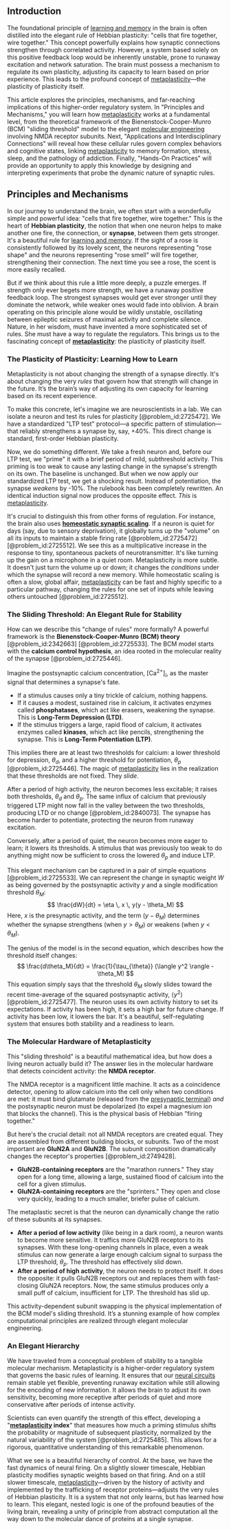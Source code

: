 ## Introduction
The foundational principle of [learning and memory](@article_id:163857) in the brain is often distilled into the elegant rule of Hebbian plasticity: "cells that fire together, wire together." This concept powerfully explains how synaptic connections strengthen through correlated activity. However, a system based solely on this positive feedback loop would be inherently unstable, prone to runaway excitation and network saturation. The brain must possess a mechanism to regulate its own plasticity, adjusting its capacity to learn based on prior experience. This leads to the profound concept of [metaplasticity](@article_id:162694)—the plasticity of plasticity itself.

This article explores the principles, mechanisms, and far-reaching implications of this higher-order regulatory system. In "Principles and Mechanisms," you will learn how [metaplasticity](@article_id:162694) works at a fundamental level, from the theoretical framework of the Bienenstock-Cooper-Munro (BCM) "sliding threshold" model to the elegant [molecular engineering](@article_id:188452) involving NMDA receptor subunits. Next, "Applications and Interdisciplinary Connections" will reveal how these cellular rules govern complex behaviors and cognitive states, linking [metaplasticity](@article_id:162694) to memory formation, stress, sleep, and the pathology of addiction. Finally, "Hands-On Practices" will provide an opportunity to apply this knowledge by designing and interpreting experiments that probe the dynamic nature of synaptic rules.

## Principles and Mechanisms

In our journey to understand the brain, we often start with a wonderfully simple and powerful idea: "cells that fire together, wire together." This is the heart of **Hebbian plasticity**, the notion that when one neuron helps to make another one fire, the connection, or **synapse**, between them gets stronger. It's a beautiful rule for [learning and memory](@article_id:163857). If the sight of a rose is consistently followed by its lovely scent, the neurons representing "rose shape" and the neurons representing "rose smell" will fire together, strengthening their connection. The next time you see a rose, the scent is more easily recalled.

But if we think about this rule a little more deeply, a puzzle emerges. If strength only ever begets more strength, we have a runaway positive feedback loop. The strongest synapses would get ever stronger until they dominate the network, while weaker ones would fade into oblivion. A brain operating on this principle alone would be wildly unstable, oscillating between epileptic seizures of maximal activity and complete silence. Nature, in her wisdom, must have invented a more sophisticated set of rules. She must have a way to regulate the regulators. This brings us to the fascinating concept of **[metaplasticity](@article_id:162694)**: the plasticity of plasticity itself.

### The Plasticity of Plasticity: Learning How to Learn

Metaplasticity is not about changing the strength of a synapse directly. It's about changing the very *rules* that govern how that strength will change in the future. It’s the brain’s way of adjusting its own capacity for learning based on its recent experience.

To make this concrete, let's imagine we are neuroscientists in a lab. We can isolate a neuron and test its rules for plasticity [@problem_id:2725472]. We have a standardized "LTP test" protocol—a specific pattern of stimulation—that reliably strengthens a synapse by, say, +40%. This direct change is standard, first-order Hebbian plasticity.

Now, we do something different. We take a fresh neuron and, before our LTP test, we "prime" it with a brief period of mild, subthreshold activity. This priming is too weak to cause any lasting change in the synapse's strength on its own. The baseline is unchanged. But when we now apply our standardized LTP test, we get a shocking result. Instead of potentiation, the synapse *weakens* by -10%. The rulebook has been completely rewritten. An identical induction signal now produces the opposite effect. *This* is [metaplasticity](@article_id:162694).

It's crucial to distinguish this from other forms of regulation. For instance, the brain also uses **[homeostatic synaptic scaling](@article_id:172292)**. If a neuron is quiet for days (say, due to sensory deprivation), it globally turns up the "volume" on all its inputs to maintain a stable firing rate [@problem_id:2725472] [@problem_id:2725512]. We see this as a multiplicative increase in the response to tiny, spontaneous packets of neurotransmitter. It's like turning up the gain on a microphone in a quiet room. Metaplasticity is more subtle. It doesn't just turn the volume up or down; it changes the *conditions* under which the synapse will record a new memory. While homeostatic scaling is often a slow, global affair, [metaplasticity](@article_id:162694) can be fast and highly specific to a particular pathway, changing the rules for one set of inputs while leaving others untouched [@problem_id:2725512].

### The Sliding Threshold: An Elegant Rule for Stability

How can we describe this "change of rules" more formally? A powerful framework is the **Bienenstock-Cooper-Munro (BCM) theory** [@problem_id:2342663] [@problem_id:2725533]. The BCM model starts with the **calcium control hypothesis**, an idea rooted in the molecular reality of the synapse [@problem_id:2725446].

Imagine the postsynaptic calcium concentration, $[\mathrm{Ca}^{2+}]_i$, as the master signal that determines a synapse's fate.
- If a stimulus causes only a tiny trickle of calcium, nothing happens.
- If it causes a modest, sustained rise in calcium, it activates enzymes called **phosphatases**, which act like erasers, weakening the synapse. This is **Long-Term Depression (LTD)**.
- If the stimulus triggers a large, rapid flood of calcium, it activates enzymes called **kinases**, which act like pencils, strengthening the synapse. This is **Long-Term Potentiation (LTP)**.

This implies there are at least two thresholds for calcium: a lower threshold for depression, $\theta_d$, and a higher threshold for potentiation, $\theta_p$ [@problem_id:2725446]. The magic of [metaplasticity](@article_id:162694) lies in the realization that these thresholds are not fixed. They *slide*.

After a period of high activity, the neuron becomes less excitable; it raises both thresholds, $\theta_d$ and $\theta_p$. The same influx of calcium that previously triggered LTP might now fall in the valley between the two thresholds, producing LTD or no change [@problem_id:2840073]. The synapse has become harder to potentiate, protecting the neuron from runaway excitation.

Conversely, after a period of quiet, the neuron becomes more eager to learn; it lowers its thresholds. A stimulus that was previously too weak to do anything might now be sufficient to cross the lowered $\theta_p$ and induce LTP.

This elegant mechanism can be captured in a pair of simple equations [@problem_id:2725533]. We can represent the change in synaptic weight $W$ as being governed by the postsynaptic activity $y$ and a single modification threshold $\theta_M$:
$$
\frac{dW}{dt} = \eta \, x \, y(y - \theta_M)
$$
Here, $x$ is the presynaptic activity, and the term $(y - \theta_M)$ determines whether the synapse strengthens (when $y \gt \theta_M$) or weakens (when $y \lt \theta_M$).

The genius of the model is in the second equation, which describes how the threshold itself changes:
$$
\frac{d\theta_M}{dt} = \frac{1}{\tau_{\theta}} (\langle y^2 \rangle - \theta_M)
$$
This equation simply says that the threshold $\theta_M$ slowly slides toward the recent time-average of the squared postsynaptic activity, $\langle y^2 \rangle$ [@problem_id:2725477]. The neuron uses its own activity history to set its expectations. If activity has been high, it sets a high bar for future change. If activity has been low, it lowers the bar. It's a beautiful, self-regulating system that ensures both stability and a readiness to learn.

### The Molecular Hardware of Metaplasticity

This "sliding threshold" is a beautiful mathematical idea, but how does a living neuron actually build it? The answer lies in the molecular hardware that detects coincident activity: the **NMDA receptor**.

The NMDA receptor is a magnificent little machine. It acts as a coincidence detector, opening to allow calcium into the cell only when two conditions are met: it must bind glutamate (released from the [presynaptic terminal](@article_id:169059)) *and* the postsynaptic neuron must be depolarized (to expel a magnesium ion that blocks the channel). This is the physical basis of Hebbian "firing together."

But here's the crucial detail: not all NMDA receptors are created equal. They are assembled from different building blocks, or subunits. Two of the most important are **GluN2A** and **GluN2B**. The subunit composition dramatically changes the receptor's properties [@problem_id:2749428].
- **GluN2B-containing receptors** are the "marathon runners." They stay open for a long time, allowing a large, sustained flood of calcium into the cell for a given stimulus.
- **GluN2A-containing receptors** are the "sprinters." They open and close very quickly, leading to a much smaller, briefer pulse of calcium.

The metaplastic secret is that the neuron can dynamically change the ratio of these subunits at its synapses.
- **After a period of low activity** (like being in a dark room), a neuron wants to become more sensitive. It traffics more GluN2B receptors to its synapses. With these long-opening channels in place, even a weak stimulus can now generate a large enough calcium signal to surpass the LTP threshold, $\theta_p$. The threshold has effectively slid down.
- **After a period of high activity**, the neuron needs to protect itself. It does the opposite: it pulls GluN2B receptors out and replaces them with fast-closing GluN2A receptors. Now, the same stimulus produces only a small puff of calcium, insufficient for LTP. The threshold has slid up.

This activity-dependent subunit swapping is the physical implementation of the BCM model's sliding threshold. It’s a stunning example of how complex computational principles are realized through elegant molecular engineering.

### An Elegant Hierarchy

We have traveled from a conceptual problem of stability to a tangible molecular mechanism. Metaplasticity is a higher-order regulatory system that governs the basic rules of learning. It ensures that our [neural circuits](@article_id:162731) remain stable yet flexible, preventing runaway excitation while still allowing for the encoding of new information. It allows the brain to adjust its own sensitivity, becoming more receptive after periods of quiet and more conservative after periods of intense activity.

Scientists can even quantify the strength of this effect, developing a "**[metaplasticity](@article_id:162694) index**" that measures how much a priming stimulus shifts the probability or magnitude of subsequent plasticity, normalized by the natural variability of the system [@problem_id:2725485]. This allows for a rigorous, quantitative understanding of this remarkable phenomenon.

What we see is a beautiful hierarchy of control. At the base, we have the fast dynamics of neural firing. On a slightly slower timescale, Hebbian plasticity modifies synaptic weights based on that firing. And on a still slower timescale, [metaplasticity](@article_id:162694)—driven by the history of activity and implemented by the trafficking of receptor proteins—adjusts the very rules of Hebbian plasticity. It is a system that not only learns, but has learned how to learn. This elegant, nested logic is one of the profound beauties of the living brain, revealing a unity of principle from abstract computation all the way down to the molecular dance of proteins at a single synapse.